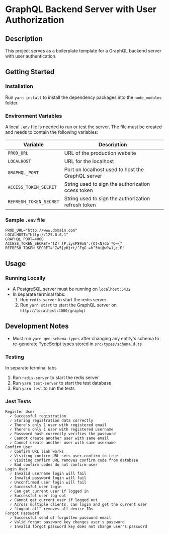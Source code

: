 # GraphQL Backend Server with User Authorization

## Description

This project serves as a boilerplate template for a GraphQL backend server with user authentication.

## Getting Started

### Installation

Run `yarn install` to install the dependency packages into the `node_modules` folder.

### Environment Variables

A local `.env` file is needed to run or test the server. The file must be created and needs to  contain the following variables:

| Variable               | Description                                         |
|------------------------|-----------------------------------------------------|
| `PROD_URL`             | URL of the production website                       |
| `LOCALHOST`            | URL for the localhost                               |
| `GRAPHQL_PORT`         | Port on localhost used to host the GraphQL server   |
| `ACCESS_TOKEN_SECRET`  | String used to sign the authorization ccess token   |
| `REFRESH_TOKEN_SECRET` | String used to sign the authorization refresh token |

### Sample `.env` file

```
PROD_URL="http://www.domain.com"
LOCALHOST="http://127.0.0.1"
GRAPHQL_PORT=4000
ACCESS_TOKEN_SECRET="tZ)`{P:iysP89oG'.{Qt<N}db`*Q={"
REFRESH_TOKEN_SECRET="7w5|yH}+t/^FgG_=h^3bi@w?w1,c;E"
```

## Usage

### Running Locally

- A PostgreSQL server must be running on `localhost:5432`
- In separate terminal tabs:
  1. Run `redis-server` to start the redis server
  2. Run `yarn start` to start the GraphQL server on `http://localhost:4000/graphql`

## Development Notes

- Must run `yarn gen-schema-types` after changing any entity's schema to re-generate TypeScript types stored in `src/types/schema.d.ts`

### Testing 

In separate terminal tabs
  1. Run `redis-server` to start the redis server
  2. Run `yarn test-server` to start the test database
  3. Run `yarn test` to run the tests

### Jest Tests
```
Register User 
  ✓ Successful registration
  ✓ Storing registration data correctly
  ✓ There's only 1 user with registered email
  ✓ There's only 1 user with registered username
  ✓ Password hash correctly verifies the password
  ✓ Cannot create another user with same email
  ✓ Cannot create another user with same username
Confirm User
  ✓ Confirm URL link works
  ✓ Visiting confirm URL sets user.confirm to true
  ✓ Visiting confirm URL removes confirm code from database
  ✓ Bad confirm codes do not confirm user
Login User
  ✓ Invalid username login will fail
  ✓ Invalid password login will fail
  ✓ Unconfirmed user login will fail
  ✓ Successful user login
  ✓ Can get current user if logged in
  ✓ Successful user log out
  ✓ Cannot get current user if logged out
  ✓ Across multiple clients, can login and get the current user
  ✓ "Logout all" removes all device IDs
Forgot Password
  ✓ Successful send of forgotten password email
  ✓ Valid forgot password key changes user's password
  ✓ Invalid forgot password key does not change user's password
```
